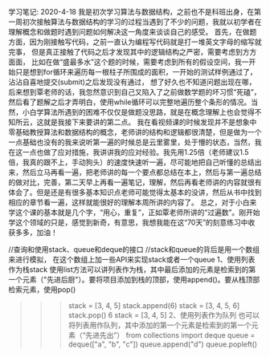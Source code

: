 学习笔记: 2020-4-18
    我是初次学习算法与数据结构，之前也不是科班出身，在第一周初次接触算法与数据结构的学习的过程当遇到了不少的问题，我就以初学者在理解概念和做题时遇到问题如何解决这一角度来谈谈自己的感受。
    首先，在做题方面，因为刚接触写代码，之前一直认为编程写代码就是打一堆英文字母的缩写就完事， 但是真正接触了代码之后才发现其中的逻辑结构之严密，需要考虑到方方面面， 比如在做“盛最多水”这个题的时候，需要考虑到所有的假设空间，我一开始只是想到for循环来遍历每一根柱子所围成的面积，一开始的测试样例通过了，沾沾自喜地提交(submit)之后发现没有通过， 想了好久也不知道问题出现在哪，后来想到覃老师的话，我忽然意识到自己又陷入了之前做数学题的坏习惯“死磕”，然后看了题解之后才弄明白，使用while循环可以完整地遍历整个条形的情况。当然，小白学算法所遇到的困难不仅仅是做题没思路，就是在概念理解上也会觉得不知所云，这就是我接下来要讲的第二点。
    我在看视频课的时候发现并不是想象中零基础教授算法和数据结构的概念，老师讲的结构和逻辑都很清楚，但是做为一个一点基础也没有的我来说听第一遍的时候总是云里雾里，处于懵的状态，当然，我在这一点也做了应对措施，我讲讲我的应对经验。我先用1.25倍（老师建议1.5倍，我真的跟不上，手动狗头）的速度快速听一遍，尽可能地把自己听懂的总结出来，然后立马再看一遍，把老师讲的每一个要点都总结在本上，然后与第一遍总结的做对比，完善，第二天早上再看一遍笔记，理解，然后再看老师讲的内容就很有体会了。但是还是有很多基本知识点老师可能觉得太基本的没讲，然后从书中找到相应的章节看一遍，这样就能很好的理解本周所讲的内容了。
    总之，对于小白来学这个课的基本就是几个字，“用心，重复”，正如覃老师所讲的“过遍数”。刚开始学这个领域的只是，感觉到新奇，有意思，我想我能在这“70天”的刻意练习中收获多多，加油！

//查询和使用stack、queue和deque的接口
//stack和queue的背后是用一个数组来进行模拟， 在这个数组上加一些API来实现stack或者一个queue
1、使用列表作为栈stack
使用list方法可以讲列表作为栈，其中最后添加的元素是检索到的第一个元素（"先进后厨"）。要将项目添加到栈的顶部，使用append()。要从栈顶部检索元素，使用pop()
>>>stack = [3, 4, 5]
>>>stack.append(6)
stack = [3, 4, 5, 6]
>>>stack.pop()
6
stack = [3, 4, 5]
2、使用列表作为队列
也可以将列表用作队列，其中添加的第一个元素是检索到的第一个元素（“先进先出”）
>>>from collections import deque
>>>queue = deque(["a", "b", "c"])
>>>queue.append("d")
>>>queue.popleft()
